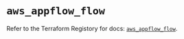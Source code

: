 # `aws_appflow_flow`

Refer to the Terraform Registory for docs: [`aws_appflow_flow`](https://registry.terraform.io/providers/hashicorp/aws/5.30.0/docs/resources/appflow_flow).
